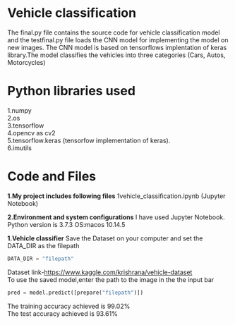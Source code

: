 # Vehicle classification
The final.py file contains the source code for vehicle classification model and the testfinal.py file loads the CNN model for implementing the model on new images.
The CNN model is based on tensorflows implentation of keras library.The model classifies the vehicles into three categories (Cars, Autos, Motorcycles)
# Python libraries used
1.numpy   
2.os    
3.tensorflow   
4.opencv as cv2     
5.tensorflow.keras (tensorfow implementation of keras).         
6.imutils          



# Code and Files
**1.My project includes following files**
1vehicle_classification.ipynb (Jupyter Notebook)


**2.Environment and system configurations**
I have used Jupyter Notebook. Python version is 3.7.3 OS:macos 10.14.5







**1.Vehicle classifier**
Save the Dataset on your computer and set the DATA_DIR as the filepath
```python
DATA_DIR = "filepath"
```
Dataset link-https://www.kaggle.com/krishrana/vehicle-dataset      
To use the saved model,enter the path to the image in the the input bar
```python
pred = model.predict([prepare("filepath")])
```    
The training accuracy achieved is 99.02%     
The test accuracy achieved is 93.61%


